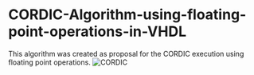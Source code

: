 # CORDIC-Algorithm-using-floating-point-operations-in-VHDL
This algorithm was created as proposal for the CORDIC execution using floating point operations.
![CORDIC](https://github.com/user-attachments/assets/ddad31ad-317d-449a-bf09-89ee145fdd71)
